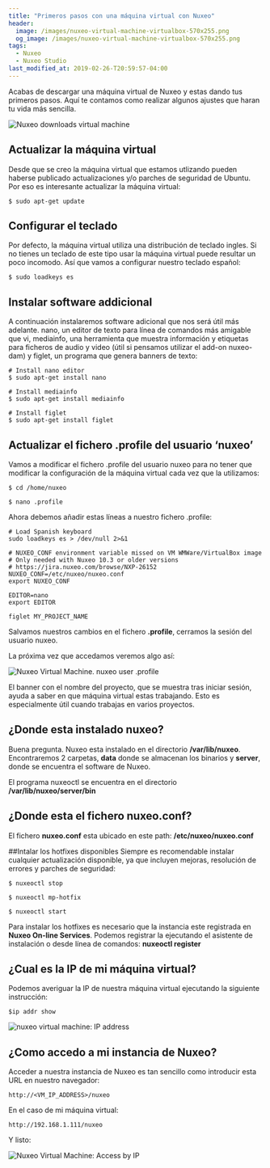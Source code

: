 ```yaml
---
title: "Primeros pasos con una máquina virtual con Nuxeo"
header:
  image: /images/nuxeo-virtual-machine-virtualbox-570x255.png
  og_image: /images/nuxeo-virtual-machine-virtualbox-570x255.png
tags:
  - Nuxeo
  - Nuxeo Studio
last_modified_at: 2019-02-26-T20:59:57-04:00  
---
```


Acabas de descargar una máquina virtual de Nuxeo y estas dando tus primeros pasos.  Aquí te contamos como realizar algunos ajustes que haran tu vida más sencilla.

![Nuxeo downloads virtual machine](/images/nuxeo-downloads-virtual-machine.png "Nuxeo downloads virtual machine")

## Actualizar la máquina virtual
Desde que se creo la máquina virtual que estamos utlizando pueden haberse publicado actualizaciones y/o parches de seguridad de Ubuntu. Por eso es interesante actualizar la máquina virtual:

```
$ sudo apt-get update
``` 

## Configurar el teclado
Por defecto, la máquina virtual utiliza una distribución de teclado ingles. Si no tienes un teclado de este tipo usar la máquina virtual puede resultar un poco incomodo. Así que vamos a configurar nuestro teclado español:

```
$ sudo loadkeys es
``` 

## Instalar software addicional
A continuación instalaremos software adicional que nos será útil más adelante. nano, un editor de texto para línea de comandos más amigable que vi, mediainfo, una herramienta que muestra información y etiquetas para ficheros de audio y video (útil si pensamos utilizar el add-on nuxeo-dam) y figlet, un programa que genera banners de texto:

```
# Install nano editor
$ sudo apt-get install nano 

# Install mediainfo
$ sudo apt-get install mediainfo

# Install figlet
$ sudo apt-get install figlet
``` 

## Actualizar el fichero .profile del usuario ‘nuxeo’
Vamos a modificar el fichero .profile del usuario nuxeo para no tener que modificar la configuración de la máquina virtual cada vez que la utilizamos:

```
$ cd /home/nuxeo

$ nano .profile
```

Ahora debemos añadir estas líneas a nuestro fichero .profile:

```
# Load Spanish keyboard
sudo loadkeys es > /dev/null 2>&1

# NUXEO_CONF environment variable missed on VM WMWare/VirtualBox image
# Only needed with Nuxeo 10.3 or older versions
# https://jira.nuxeo.com/browse/NXP-26152
NUXEO_CONF=/etc/nuxeo/nuxeo.conf
export NUXEO_CONF

EDITOR=nano
export EDITOR

figlet MY_PROJECT_NAME
```

Salvamos nuestros cambios en el fichero **.profile**, cerramos la sesión del usuario nuxeo.

La próxima vez que accedamos veremos algo así:

![Nuxeo Virtual Machine. nuxeo user .profile](/images/nuxeo-virtual-machine-nuxeo-user-dot-profile.png "Nuxeo Virtual Machine. nuxeo user .profile")
 
 
El banner con el nombre del proyecto, que se muestra tras iniciar sesión, ayuda a saber en que máquina virtual estas trabajando. Esto es especialmente útil cuando trabajas en varios proyectos.

## ¿Donde esta instalado nuxeo?
Buena pregunta. Nuxeo esta instalado en el directorio **/var/lib/nuxeo**. Encontraremos 2 carpetas, **data** donde se almacenan los binarios y **server**, donde se encuentra el software de Nuxeo.

El programa nuxeoctl se encuentra en el directorio **/var/lib/nuxeo/server/bin**
	
## ¿Donde esta el fichero nuxeo.conf?
El fichero **nuxeo.conf** esta ubicado en este path: **/etc/nuxeo/nuxeo.conf**

##Intalar los hotfixes disponibles
Siempre es recomendable instalar cualquier actualización disponible, ya que incluyen mejoras, resolución de errores y parches de seguridad:

```
$ nuxeoctl stop

$ nuxeoctl mp-hotfix

$ nuxeoctl start
```

Para instalar los hotfixes es necesario que la instancia este registrada en **Nuxeo On-line Services**. Podemos registrar la ejecutando el asistente de instalación o desde línea de comandos: **nuxeoctl register**

## ¿Cual es la IP de mi máquina virtual?

Podemos averiguar la IP de nuestra máquina virtual ejecutando la siguiente instrucción:

```
$ip addr show
```

![nuxeo virtual machine: IP address](/images/nuxeo-virtual-machine-ip-address.png "nuxeo virtual machine: IP address")


## ¿Como accedo a mi instancia de Nuxeo?
Acceder a nuestra instancia de Nuxeo es tan sencillo como introducir esta URL en nuestro navegador:

```
http://<VM_IP_ADDRESS>/nuxeo
```

En el caso de mi máquina virtual:

```
http://192.168.1.111/nuxeo
```

Y listo:

![Nuxeo Virtual Machine: Access by IP](/images/nuxeo-virtual-machie-access-by-ip.png "Nuxeo Virtual Machine: Access by IP")
